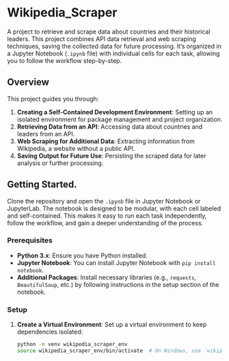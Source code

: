 # Wikipedia_Scraper

A project to retrieve and scrape data about countries and their historical leaders. This project combines API data retrieval and web scraping techniques, saving the collected data for future processing. It’s organized in a Jupyter Notebook (`.ipynb` file) with individual cells for each task, allowing you to follow the workflow step-by-step.

## Overview

This project guides you through:
1. **Creating a Self-Contained Development Environment**: Setting up an isolated environment for package management and project organization.
2. **Retrieving Data from an API**: Accessing data about countries and leaders from an API.
3. **Web Scraping for Additional Data**: Extracting information from Wikipedia, a website without a public API.
4. **Saving Output for Future Use**: Persisting the scraped data for later analysis or further processing.

## Getting Started.

Clone the repository and open the `.ipynb` file in Jupyter Notebook or JupyterLab. The notebook is designed to be modular, with each cell labeled and self-contained. This makes it easy to run each task independently, follow the workflow, and gain a deeper understanding of the process.

### Prerequisites

- **Python 3.x**: Ensure you have Python installed.
- **Jupyter Notebook**: You can install Jupyter Notebook with `pip install notebook`.
- **Additional Packages**: Install  necessary libraries (e.g., `requests`, `BeautifulSoup`, etc.) by following instructions in the setup section of the notebook.

### Setup

1. **Create a Virtual Environment**: Set up a virtual environment to keep dependencies isolated:
   ```bash
   python -m venv wikipedia_scraper_env
   source wikipedia_scraper_env/bin/activate  # On Windows, use `wikipedia_scraper_env\Scripts\activate`
